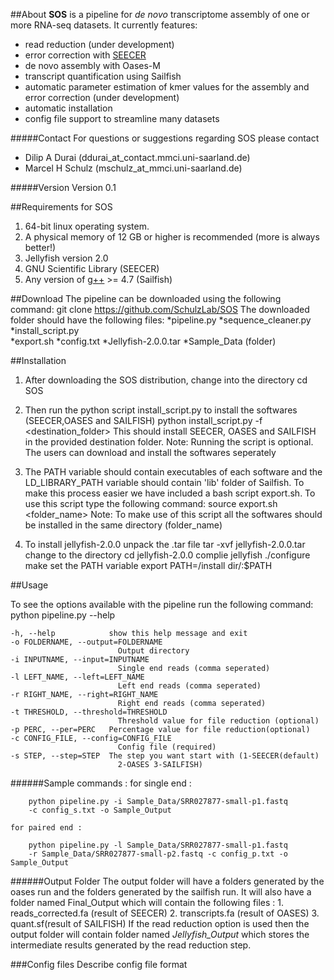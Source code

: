 ##About
**SOS** is a pipeline for *de novo* transcriptome assembly of one or more RNA-seq datasets.
It currently features:
* read reduction (under development)
* error correction with [SEECER ](http://de.wikipedia.org/ "Titel, der beim Überfahren mit der Maus angezeigt wird")
* de novo assembly with Oases-M
* transcript quantification using Sailfish
* automatic parameter estimation of kmer values for the assembly and error correction (under development)
* automatic installation
* config file support to streamline many datasets

#####Contact
For questions or suggestions regarding SOS please contact

* Dilip A Durai (ddurai_at_contact.mmci.uni-saarland.de)
* Marcel H Schulz (mschulz_at_mmci.uni-saarland.de)

#####Version
Version 0.1

##Requirements
for SOS
1.	64-bit linux operating system. 
2.	A physical memory of 12 GB or higher is recommended (more is always better!)
3.	Jellyfish version 2.0
4.	GNU Scientific Library (SEECER)
5.  Any version of [g++](gcc.gnu.org) >= 4.7 (Sailfish)


##Download
The pipeline can be downloaded using the following command:
	git clone https://github.com/SchulzLab/SOS
The downloaded folder should have the following files:
	*pipeline.py
	*sequence_cleaner.py
	*install_script.py	
	*export.sh
	*config.txt	
	*Jellyfish-2.0.0.tar
	*Sample_Data (folder)

##Installation

1.	After downloading the SOS distribution, change into the directory
		cd SOS

2.	Then run the python script install_script.py to install the softwares (SEECER,OASES and SAILFISH)
		python install_script.py -f <destination_folder>
	This should install SEECER, OASES and SAILFISH in the provided destination folder. 
	Note: Running the script is optional. The users can download and install the softwares seperately  

3.	The PATH variable should contain executables of each software and the LD_LIBRARY_PATH variable should contain 'lib' folder of Sailfish.
	To make this process easier we have included a bash script export.sh. To use this script type the following command:
		source export.sh <folder_name>
	Note: To make use of this script all the softwares should be installed in the same directory (folder_name)

4.	To install jellyfish-2.0.0 unpack the .tar file
		tar -xvf jellyfish-2.0.0.tar
	change to the directory 
		cd jellyfish-2.0.0
	complie jellyfish
		./configure
		make
	set the PATH variable 
		export PATH=/install dir/:$PATH  

##Usage

To see the options available with the pipeline run the following command:
	python pipeline.py --help

	-h, --help            show this help message and exit
  	-o FOLDERNAME, --output=FOLDERNAME
        	                Output directory
  	-i INPUTNAME, --input=INPUTNAME
        	                Single end reads (comma seperated)
  	-l LEFT_NAME, --left=LEFT_NAME
        	                Left end reads (comma seperated)
  	-r RIGHT_NAME, --right=RIGHT_NAME
        	                Right end reads (comma seperated)
  	-t THRESHOLD, --threshold=THRESHOLD
        	                Threshold value for file reduction (optional)
  	-p PERC, --per=PERC   Percentage value for file reduction(optional)
  	-c CONFIG_FILE, --config=CONFIG_FILE
        	                Config file (required)
  	-s STEP, --step=STEP  The step you want start with (1-SEECER(default)
        	                2-OASES 3-SAILFISH)

######Sample commands : 
	for single end : 
```
    python pipeline.py -i Sample_Data/SRR027877-small-p1.fastq 
    -c config_s.txt -o Sample_Output
```
	for paired end :   
```
	python pipeline.py -l Sample_Data/SRR027877-small-p1.fastq 
	-r Sample_Data/SRR027877-small-p2.fastq -c config_p.txt -o 		Sample_Output
```

######Output Folder
The output folder will have a folders generated by the oases run and the folders generated by the sailfish run. 
It will also have a folder named Final_Output which will contain the following files :
	1.	reads_corrected.fa (result of SEECER)
	2.	transcripts.fa (result of OASES)
	3.	quant.sf(result of SAILFISH)
If the read reduction option is used then the output folder will contain folder named *Jellyfish_Output* which stores the intermediate results generated by the read reduction step.

###Config files
Describe config file format

